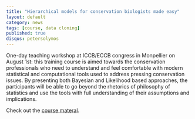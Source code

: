 ```yaml
---
title: "Hierarchical models for conservation biologists made easy"
layout: default
category: news
tags: [course, data cloning]
published: true
disqus: petersolymos
---
```


One-day teaching workshop at ICCB/ECCB congress in Monpellier on August 1st: this training course is aimed towards the conservation professionals who need to understand and feel comfortable with modern statistical and computational tools used to address pressing conservation issues. By presenting both Bayesian and Likelihood based approaches, the participants will be able to go beyond the rhetorics of philosophy of statistics and use the tools with full understanding of their assumptions and implications.

Check out the [course materal](http://datacloning.org/courses/2015/montpellier/).
